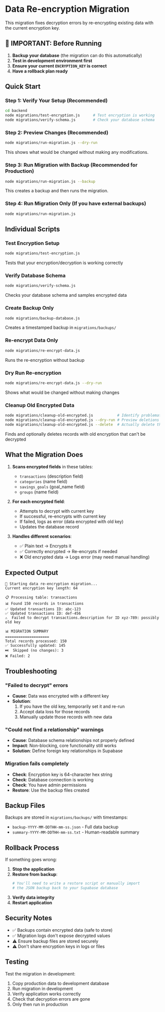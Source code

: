 # Data Re-encryption Migration

This migration fixes decryption errors by re-encrypting existing data with the current encryption key.

## 🚨 IMPORTANT: Before Running

1. **Backup your database** (the migration can do this automatically)
2. **Test in development environment first**
3. **Ensure your current `ENCRYPTION_KEY` is correct**
4. **Have a rollback plan ready**

## Quick Start

### Step 1: Verify Your Setup (Recommended)
```bash
cd backend
node migrations/test-encryption.js      # Test encryption is working
node migrations/verify-schema.js        # Check your database schema
```

### Step 2: Preview Changes (Recommended)
```bash
node migrations/run-migration.js --dry-run
```
This shows what would be changed without making any modifications.

### Step 3: Run Migration with Backup (Recommended for Production)
```bash
node migrations/run-migration.js --backup
```
This creates a backup and then runs the migration.

### Step 4: Run Migration Only (If you have external backups)
```bash
node migrations/run-migration.js
```

## Individual Scripts

### Test Encryption Setup
```bash
node migrations/test-encryption.js
```
Tests that your encryption/decryption is working correctly

### Verify Database Schema
```bash
node migrations/verify-schema.js  
```
Checks your database schema and samples encrypted data

### Create Backup Only
```bash
node migrations/backup-database.js
```
Creates a timestamped backup in `migrations/backups/`

### Re-encrypt Data Only  
```bash
node migrations/re-encrypt-data.js
```
Runs the re-encryption without backup

### Dry Run Re-encryption
```bash
node migrations/re-encrypt-data.js --dry-run
```
Shows what would be changed without making changes

### Cleanup Old Encrypted Data
```bash
node migrations/cleanup-old-encrypted.js           # Identify problematic records
node migrations/cleanup-old-encrypted.js --dry-run # Preview deletions
node migrations/cleanup-old-encrypted.js --delete  # Actually delete them
```
Finds and optionally deletes records with old encryption that can't be decrypted

## What the Migration Does

1. **Scans encrypted fields** in these tables:
   - `transactions` (description field)
   - `categories` (name field) 
   - `savings_goals` (goal_name field)
   - `groups` (name field)

2. **For each encrypted field**:
   - Attempts to decrypt with current key
   - If successful, re-encrypts with current key
   - If failed, logs as error (data encrypted with old key)
   - Updates the database record

3. **Handles different scenarios**:
   - ✅ Plain text → Encrypts it
   - ✅ Correctly encrypted → Re-encrypts if needed
   - ❌ Old encrypted data → Logs error (may need manual handling)

## Expected Output

```
🚀 Starting data re-encryption migration...
Current encryption key length: 64

📋 Processing table: transactions
📊 Found 150 records in transactions
✅ Updated transactions ID: abc-123
✅ Updated transactions ID: def-456
⚠️  Failed to decrypt transactions.description for ID xyz-789: possibly old key

📊 MIGRATION SUMMARY
====================
Total records processed: 150
✅ Successfully updated: 145
⏭️  Skipped (no changes): 3
❌ Failed: 2
```

## Troubleshooting

### "Failed to decrypt" errors
- **Cause**: Data was encrypted with a different key
- **Solution**: 
  1. If you have the old key, temporarily set it and re-run
  2. Accept data loss for those records
  3. Manually update those records with new data

### "Could not find a relationship" warnings
- **Cause**: Database schema relationships not properly defined
- **Impact**: Non-blocking, core functionality still works
- **Solution**: Define foreign key relationships in Supabase

### Migration fails completely
- **Check**: Encryption key is 64-character hex string
- **Check**: Database connection is working
- **Check**: You have admin permissions
- **Restore**: Use the backup files created

## Backup Files

Backups are stored in `migrations/backups/` with timestamps:
- `backup-YYYY-MM-DDTHH-mm-ss.json` - Full data backup
- `summary-YYYY-MM-DDTHH-mm-ss.txt` - Human-readable summary

## Rollback Process

If something goes wrong:

1. **Stop the application**
2. **Restore from backup**:
   ```bash
   # You'll need to write a restore script or manually import
   # the JSON backup back to your Supabase database
   ```
3. **Verify data integrity**
4. **Restart application**

## Security Notes

- ✅ Backups contain encrypted data (safe to store)
- ✅ Migration logs don't expose decrypted values
- ⚠️ Ensure backup files are stored securely
- ⚠️ Don't share encryption keys in logs or files

## Testing

Test the migration in development:

1. Copy production data to development database
2. Run migration in development
3. Verify application works correctly
4. Check that decryption errors are gone
5. Only then run in production
